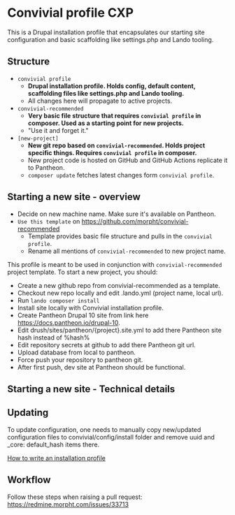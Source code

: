 # Convivial profile CXP

This is a Drupal installation profile that encapsulates our starting site configuration and basic scaffolding
like settings.php and Lando tooling.

## Structure

* `convivial profile`
    * **Drupal installation profile. Holds config, default content, scaffolding files like settings.php and Lando tooling.**
    * All changes here will propagate to active projects.
* `convivial-recommended`
    * **Very basic file structure that requires `convivial profile` in composer. Used as a starting point for new projects.**
    * "Use it and forget it."
* `[new-project]`
    * **New git repo based on `convivial-recommended`. Holds project specific things. Requires `convivial profile` in composer.**
    * New project code is hosted on GitHub and GitHub Actions replicate it to Pantheon.
    * `composer update` fetches latest changes form `convivial profile`.

## Starting a new site - overview

* Decide on new machine name. Make sure it's available on Pantheon.
* `Use this template` on https://github.com/morpht/convivial-recommended
    * Template provides basic file structure and pulls in the `convivial profile`.
    * Rename all mentions of `convivial-recommended` to new project name.

This profile is meant to be used in conjunction with `convivial-recommended` project template. To start a new project, you should:

* Create a new github repo from convivial-recommended as a template.
* Checkout new repo locally and edit .lando.yml (project name, local url).
* Run `lando composer install`
* Install site locally with Convivial installation profile.
* Create Pantheon Drupal 10 site from link here https://docs.pantheon.io/drupal-10.
* Edit drush/sites/pantheon/{project}.site.yml to add there Pantheon site hash instead of %hash%
* Edit repository secrets at github to add there Pantheon git url.
* Upload database from local to pantheon.
* Force push your repository to pantheon git.
* After first push, dev site at Pantheon should be functional.

## Starting a new site - Technical details




## Updating

To update configuration, one needs to manually copy new/updated configuration files to convivial/config/install folder and remove uuid and _core: default_hash items there.

[How to write an installation profile](https://www.drupal.org/docs/distributions/creating-distributions/how-to-write-a-drupal-installation-profile)

## Workflow

Follow these steps when raising a pull request: https://redmine.morpht.com/issues/33713
